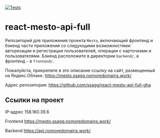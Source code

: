 [![Tests](https://github.com/yandex-praktikum/react-mesto-api-full-gha/actions/workflows/tests.yml/badge.svg)](https://github.com/yandex-praktikum/react-mesto-api-full-gha/actions/workflows/tests.yml)
# react-mesto-api-full
Репозиторий для приложения проекта `Mesto`, включающий фронтенд и бэкенд части приложения со следующими возможностями: авторизации и регистрации пользователей, операции с карточками и пользователями. Бэкенд расположите в директории `backend/`, а фронтенд - в `frontend/`.

Пожалуйста, прикрепите в это описание ссылку на сайт, размещенный на Яндекс.Облаке.
https://mesto.ssagg.nomoredomains.work/

Адрес репозитория: https://github.com/ssagg/react-mesto-api-full-gha

## Ссылки на проект

IP-адрес 158.160.39.6

Frontend https://mesto.ssagg.nomoredomains.work/

Backend https://api.nomoredomains.work/
